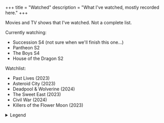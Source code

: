 +++
title = "Watched"
description = "What I've watched, mostly recorded here."
+++

Movies and TV shows that I've watched. Not a complete list.

Currently watching:

- Succession S4 (not sure when we'll finish this one...)
- Pantheon S2
- The Boys S4
- House of the Dragon S2

Watchlist:

- Past Lives (2023)
- Asteroid City (2023)
- Deadpool & Wolverine (2024)
- The Sweet East (2023)
- Civil War (2024)
- Killers of the Flower Moon (2023)

<details>
  <summary>Legend</summary>

  <dl class="review__rating">
    <dt aria-label="1 out of 5 stars">★☆☆☆☆</dt>
    <dd>Awful.</dd>
    <dt aria-label="2 out of 5 stars">★★☆☆☆</dt>
    <dd>Waste of time</dd>
    <dt aria-label="3 out of 5 stars">★★★☆☆</dt>
    <dd>Fine, could've managed without it</dd>
    <dt aria-label="4 out of 5 stars">★★★★☆</dt>
    <dd>Definitely worth a watch</dd>
    <dt aria-label="5 out of 5 stars">★★★★★</dt>
    <dd>Must watch!</dd>
  </dl>
</details>

